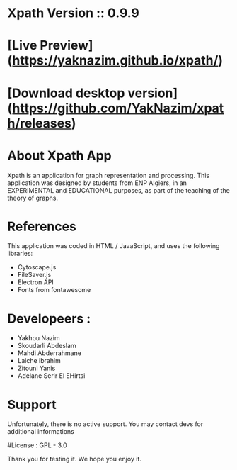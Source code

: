 # Xpath Version :: 0.9.9
# [Live Preview] (https://yaknazim.github.io/xpath/)
# [Download desktop version] (https://github.com/YakNazim/xpath/releases)


# About Xpath App

Xpath is an application for graph representation and processing.
This application was designed by students from ENP Algiers, in an EXPERIMENTAL and EDUCATIONAL purposes, as part of the teaching 
of the theory of graphs.

# References 
This application was coded in HTML / JavaScript, and uses the following libraries: 
* Cytoscape.js 
* FileSaver.js 
* Electron API
* Fonts from fontawesome

# Developeers : 
* Yakhou Nazim 
* Skoudarli Abdeslam 
* Mahdi Abderrahmane 
* Laiche ibrahim
* Zitouni Yanis
* Adelane Serir El EHirtsi

# Support
Unfortunately, there is no active support. You may contact devs for additional informations

#License : 
GPL - 3.0

Thank you for testing it. We hope you enjoy it.

